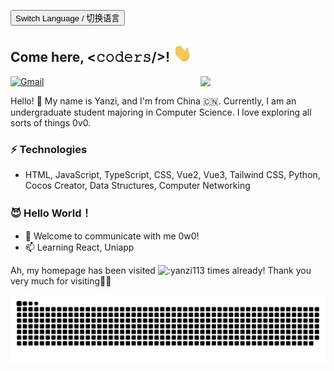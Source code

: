 <button onclick="toggleLanguage()">Switch Language / 切换语言</button>

<div id="english">

## Come here, <𝚌𝚘𝚍𝚎𝚛𝚜/>! <img src="https://raw.githubusercontent.com/ABSphreak/ABSphreak/master/gifs/Hi.gif" width="30px">

<img align='right' src='https://user-images.githubusercontent.com/5713670/87202985-820dcb80-c2b6-11ea-9f56-7ec461c497c3.gif' width='200'>

[![Gmail](https://img.shields.io/badge/Gmail-D14836?logo=gmail&logoColor=white)](mailto:yanzi7310v0@gmail.com)

Hello! 👏 My name is Yanzi, and I'm from China 🇨🇳. Currently, I am an undergraduate student majoring in Computer Science. I love exploring all sorts of things 0v0.

### ⚡ Technologies

- HTML, JavaScript, TypeScript, CSS, Vue2, Vue3, Tailwind CSS, Python, Cocos Creator, Data Structures, Computer Networking

### 😈 Hello World！

- 💬 Welcome to communicate with me 0w0!
- 📫 Learning React, Uniapp

Ah, my homepage has been visited ![:yanzi113](https://count.getloli.com/get/@:yanzi113?theme=rule34) times already! Thank you very much for visiting🎉🎉

![](https://raw.githubusercontent.com/yanzi113/yanzi113/output/github-contribution-grid-snake-dark.svg)

</div>

<div id="chinese" style="display:none;">

## 来吧，<𝚌𝚘𝚍𝚎𝚛𝚜/>! <img src="https://raw.githubusercontent.com/ABSphreak/ABSphreak/master/gifs/Hi.gif" width="30px">

<img align='right' src='https://user-images.githubusercontent.com/5713670/87202985-820dcb80-c2b6-11ea-9f56-7ec461c497c3.gif' width='200'>

[![Gmail](https://img.shields.io/badge/Gmail-D14836?logo=gmail&logoColor=white)](mailto:yanzi7310v0@gmail.com)

你好！👏 我是燕子，来自中国 🇨🇳。目前是一名计算机科学专业的本科生，热爱探索各种新事物 0v0。

### ⚡ 技术栈

- HTML、JavaScript、TypeScript、CSS、Vue2、Vue3、Tailwind CSS、Python、Cocos Creator、数据结构、计算机网络

### 😈 Hello World！

- 💬 欢迎交流 0w0！
- 📫 正在学习 React 和 Uniapp

哇，我的主页已经被访问 ![:yanzi113](https://count.getloli.com/get/@:yanzi113?theme=rule34) 次了！非常感谢你的访问🎉🎉

![](https://raw.githubusercontent.com/yanzi113/yanzi113/output/github-contribution-grid-snake-dark.svg)

</div>

<script>
function toggleLanguage() {
    var en = document.getElementById("english");
    var cn = document.getElementById("chinese");
    if (en.style.display === "none") {
        en.style.display = "block";
        cn.style.display = "none";
    } else {
        en.style.display = "none";
        cn.style.display = "block";
    }
}
</script>
